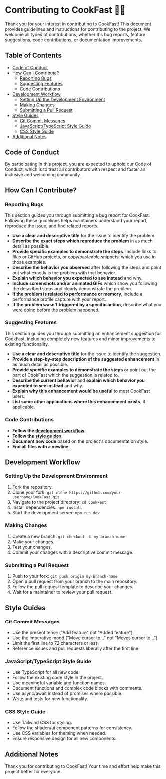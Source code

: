 # Contributing to CookFast 🍳🚀

Thank you for your interest in contributing to CookFast! This document provides guidelines and instructions for contributing to the project. We welcome all types of contributions, whether it's bug reports, feature suggestions, code contributions, or documentation improvements.

## Table of Contents

- [Code of Conduct](#code-of-conduct)
- [How Can I Contribute?](#how-can-i-contribute)
  - [Reporting Bugs](#reporting-bugs)
  - [Suggesting Features](#suggesting-features)
  - [Code Contributions](#code-contributions)
- [Development Workflow](#development-workflow)
  - [Setting Up the Development Environment](#setting-up-the-development-environment)
  - [Making Changes](#making-changes)
  - [Submitting a Pull Request](#submitting-a-pull-request)
- [Style Guides](#style-guides)
  - [Git Commit Messages](#git-commit-messages)
  - [JavaScript/TypeScript Style Guide](#javascripttypescript-style-guide)
  - [CSS Style Guide](#css-style-guide)
- [Additional Notes](#additional-notes)

## Code of Conduct

By participating in this project, you are expected to uphold our Code of Conduct, which is to treat all contributors with respect and foster an inclusive and welcoming community.

## How Can I Contribute?

### Reporting Bugs

This section guides you through submitting a bug report for CookFast. Following these guidelines helps maintainers understand your report, reproduce the issue, and find related reports.

- **Use a clear and descriptive title** for the issue to identify the problem.
- **Describe the exact steps which reproduce the problem** in as much detail as possible.
- **Provide specific examples to demonstrate the steps**. Include links to files or GitHub projects, or copy/pasteable snippets, which you use in those examples.
- **Describe the behavior you observed** after following the steps and point out what exactly is the problem with that behavior.
- **Explain which behavior you expected to see instead** and why.
- **Include screenshots and/or animated GIFs** which show you following the described steps and clearly demonstrate the problem.
- **If the problem is related to performance or memory**, include a performance profile capture with your report.
- **If the problem wasn't triggered by a specific action**, describe what you were doing before the problem happened.

### Suggesting Features

This section guides you through submitting an enhancement suggestion for CookFast, including completely new features and minor improvements to existing functionality.

- **Use a clear and descriptive title** for the issue to identify the suggestion.
- **Provide a step-by-step description of the suggested enhancement** in as much detail as possible.
- **Provide specific examples to demonstrate the steps** or point out the part of CookFast which the suggestion is related to.
- **Describe the current behavior** and **explain which behavior you expected to see instead** and why.
- **Explain why this enhancement would be useful** to most CookFast users.
- **List some other applications where this enhancement exists**, if applicable.

### Code Contributions

- **Follow the [development workflow](#development-workflow)**.
- **Follow the [style guides](#style-guides)**.
- **Document new code** based on the project's documentation style.
- **End all files with a newline**.

## Development Workflow

### Setting Up the Development Environment

1. Fork the repository.
2. Clone your fork: `git clone https://github.com/your-username/CookFast.git`
3. Navigate to the project directory: `cd CookFast`
4. Install dependencies: `npm install`
5. Start the development server: `npm run dev`

### Making Changes

1. Create a new branch: `git checkout -b my-branch-name`
2. Make your changes.
3. Test your changes.
4. Commit your changes with a descriptive commit message.

### Submitting a Pull Request

1. Push to your fork: `git push origin my-branch-name`
2. Open a pull request from your branch to the main repository.
3. Follow the pull request template to describe your changes.
4. Wait for a maintainer to review your pull request.

## Style Guides

### Git Commit Messages

- Use the present tense ("Add feature" not "Added feature")
- Use the imperative mood ("Move cursor to..." not "Moves cursor to...")
- Limit the first line to 72 characters or less
- Reference issues and pull requests liberally after the first line

### JavaScript/TypeScript Style Guide

- Use TypeScript for all new code.
- Follow the existing code style in the project.
- Use meaningful variable and function names.
- Document functions and complex code blocks with comments.
- Use async/await instead of promises where possible.
- Write unit tests for new functionality.

### CSS Style Guide

- Use Tailwind CSS for styling.
- Follow the shadcn/ui component patterns for consistency.
- Use CSS variables for theming when needed.
- Ensure responsive design for all new components.

## Additional Notes

Thank you for contributing to CookFast! Your time and effort help make this project better for everyone. 